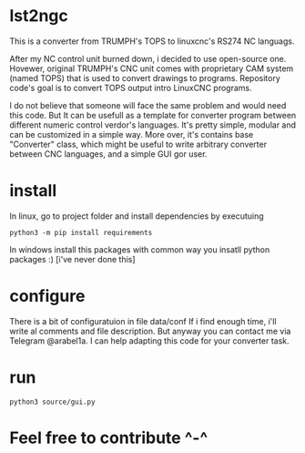 # lst2ngc
This is a converter from TRUMPH's TOPS to linuxcnc's RS274 NC languags. 

After my NC control unit burned down, i decided to use open-source one. Hovewer, original TRUMPH's CNC unit comes with proprietary CAM system (named TOPS) that is used to convert drawings to programs. Repository code's goal is to convert TOPS output intro LinuxCNC programs. 

I do not believe that someone will face the same problem and would need this code. But It can be usefull as a template for converter program between different numeric control verdor's languages. It's pretty simple, modular and can be customized in a simple way. More over, it's contains base  "Converter" class, which might be useful to write arbitrary converter between CNC languages, and a simple GUI gor user.

# install

In linux, go to project folder and install dependencies by executuing
```
python3 -m pip install requirements
```
In windows install this packages with common way you insatll python packages :) [i've never done this]

# configure
There is a bit of configuratuion in file data/conf
If i find enough time, i'll write al comments and file description. But anyway you can contact me via Telegram @arabel1a. I can help adapting this code for your converter task.

# run
```
python3 source/gui.py
```

# Feel free to contribute ^-^
